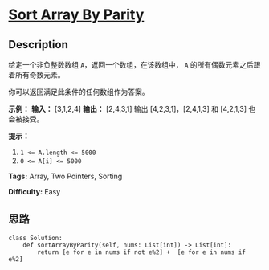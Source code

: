 # [Sort Array By Parity][title]

## Description

给定一个非负整数数组 `A`，返回一个数组，在该数组中， `A` 的所有偶数元素之后跟着所有奇数元素。

你可以返回满足此条件的任何数组作为答案。



**示例：**
            **输入：** [3,1,2,4]    **输出：** [2,4,3,1]    输出 [4,2,3,1]，[2,4,1,3] 和 [4,2,1,3] 也会被接受。    



**提示：**

  1. `1 <= A.length <= 5000`
  2. `0 <= A[i] <= 5000`


**Tags:** Array, Two Pointers, Sorting

**Difficulty:** Easy

## 思路

``` python3
class Solution:
    def sortArrayByParity(self, nums: List[int]) -> List[int]:
        return [e for e in nums if not e%2] +  [e for e in nums if  e%2]
```

[title]: https://leetcode-cn.com/problems/sort-array-by-parity
